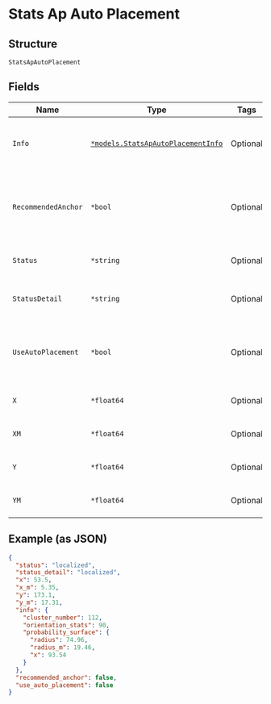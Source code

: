
# Stats Ap Auto Placement

## Structure

`StatsApAutoPlacement`

## Fields

| Name | Type | Tags | Description |
|  --- | --- | --- | --- |
| `Info` | [`*models.StatsApAutoPlacementInfo`](../../doc/models/stats-ap-auto-placement-info.md) | Optional | Additional information about auto placements AP data |
| `RecommendedAnchor` | `*bool` | Optional | Flag to represent if AP is recommended as an anchor by auto placement service |
| `Status` | `*string` | Optional | Basic Placement Status |
| `StatusDetail` | `*string` | Optional | Additional info about placement status |
| `UseAutoPlacement` | `*bool` | Optional | Flag to represent if auto_placement values are currently utilized |
| `X` | `*float64` | Optional | X Autoplaced Position in pixels |
| `XM` | `*float64` | Optional | X Autoplaced Position in meters |
| `Y` | `*float64` | Optional | Y Autoplaced Position in pixels |
| `YM` | `*float64` | Optional | X Autoplaced Position in meters |

## Example (as JSON)

```json
{
  "status": "localized",
  "status_detail": "localized",
  "x": 53.5,
  "x_m": 5.35,
  "y": 173.1,
  "y_m": 17.31,
  "info": {
    "cluster_number": 112,
    "orientation_stats": 90,
    "probability_surface": {
      "radius": 74.96,
      "radius_m": 19.46,
      "x": 93.54
    }
  },
  "recommended_anchor": false,
  "use_auto_placement": false
}
```

